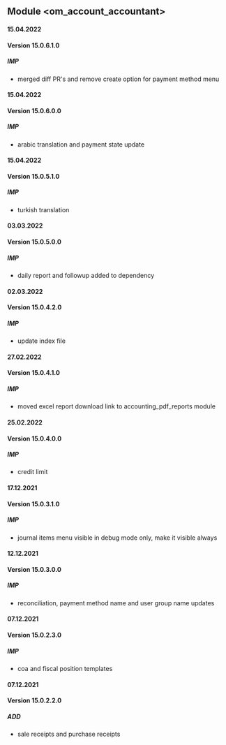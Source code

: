 ## Module <om_account_accountant>

#### 15.04.2022
#### Version 15.0.6.1.0
##### IMP
- merged diff PR's and remove create option for payment method menu

#### 15.04.2022
#### Version 15.0.6.0.0
##### IMP
- arabic translation and payment state update

#### 15.04.2022
#### Version 15.0.5.1.0
##### IMP
- turkish translation

#### 03.03.2022
#### Version 15.0.5.0.0
##### IMP
- daily report and followup added to dependency

#### 02.03.2022
#### Version 15.0.4.2.0
##### IMP
- update index file

#### 27.02.2022
#### Version 15.0.4.1.0
##### IMP
- moved excel report download link to accounting_pdf_reports module

#### 25.02.2022
#### Version 15.0.4.0.0
##### IMP
- credit limit

#### 17.12.2021
#### Version 15.0.3.1.0
##### IMP
- journal items menu visible in debug mode only, make it visible always

#### 12.12.2021
#### Version 15.0.3.0.0
##### IMP
- reconciliation, payment method name and user group name updates

#### 07.12.2021
#### Version 15.0.2.3.0
##### IMP
- coa and fiscal position templates

#### 07.12.2021
#### Version 15.0.2.2.0
##### ADD
- sale receipts and purchase receipts

